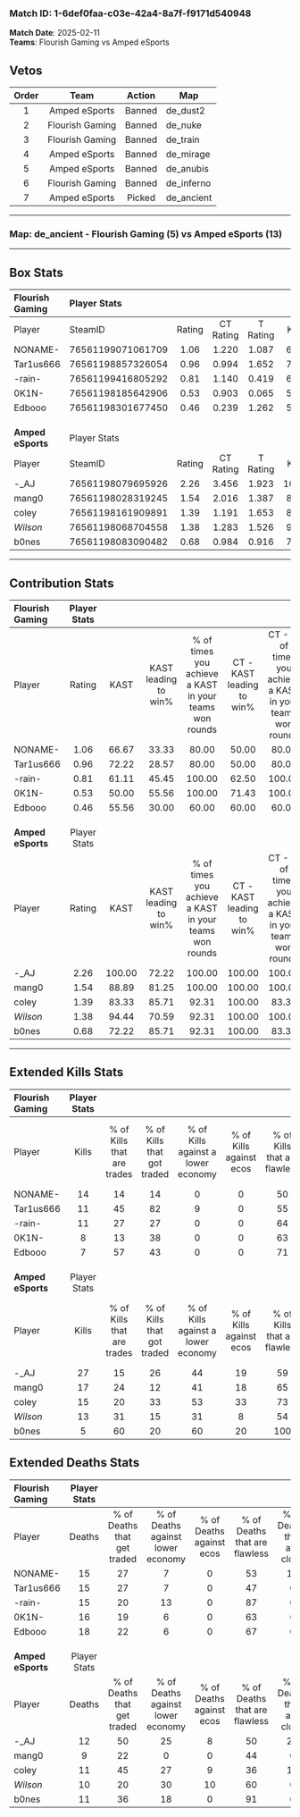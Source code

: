 ### Match ID: 1-6def0faa-c03e-42a4-8a7f-f9171d540948  
**Match Date**: 2025-02-11  
**Teams**: Flourish Gaming vs Amped eSports  

## Vetos  

| Order | Team | Action | Map |
| :---: | :--: | :----: | --- |
| 1 | Amped eSports | Banned | de_dust2 |
| 2 | Flourish Gaming | Banned | de_nuke |
| 3 | Flourish Gaming | Banned | de_train |
| 4 | Amped eSports | Banned | de_mirage |
| 5 | Amped eSports | Banned | de_anubis |
| 6 | Flourish Gaming | Banned | de_inferno |
| 7 | Amped eSports | Picked | de_ancient |

---  

### **Map**: de_ancient - Flourish Gaming (5) vs Amped eSports (13)  
---  

## Box Stats  

| **Flourish Gaming** | Player Stats      |        |           |          |        |       |       |         |        |      |     |
| :- | :- | :-: | :-: | :-: | :-: | :-: | :-: | :-: | :-: | :-: | :-: |
| Player              | SteamID           | Rating | CT Rating | T Rating |  KAST  |  ADR  | Kills | Assists | Deaths | K/D  | HS% |
| NONAME-             | 76561199071061709 |  1.06  |   1.220   |  1.087   | 66.67  | 84.4  |  14   |    2    |   15   | 0.93 | 35  |
| Tar1us666           | 76561198857326054 |  0.96  |   0.994   |  1.652   | 72.22  | 79.8  |  11   |    5    |   15   | 0.73 | 63  |
| -rain-              | 76561199416805292 |  0.81  |   1.140   |  0.419   | 61.11  | 62.9  |  11   |    3    |   15   | 0.73 | 45  |
| 0K1N-               | 76561198185642906 |  0.53  |   0.903   |  0.065   | 50.00  | 60.1  |   8   |    1    |   16   | 0.50 | 75  |
| Edbooo              | 76561198301677450 |  0.46  |   0.239   |  1.262   | 55.56  | 52.4  |   7   |    4    |   18   | 0.39 | 71  |
|                     |                   |        |           |          |        |       |       |         |        |      |     |
|                     |                   |        |           |          |        |       |       |         |        |      |     |
|                     |                   |        |           |          |        |       |       |         |        |      |     |
| **Amped eSports**   | Player Stats      |        |           |          |        |       |       |         |        |      |     |
| Player              | SteamID           | Rating | CT Rating | T Rating |  KAST  |  ADR  | Kills | Assists | Deaths | K/D  | HS% |
| -_AJ                | 76561198079695926 |  2.26  |   3.456   |  1.923   | 100.00 | 149.7 |  27   |    8    |   12   | 2.25 | 44  |
| mang0               | 76561198028319245 |  1.54  |   2.016   |  1.387   | 88.89  | 76.2  |  17   |    6    |   9    | 1.89 | 35  |
| coley               | 76561198161909891 |  1.39  |   1.191   |  1.653   | 83.33  | 93.3  |  15   |    5    |   11   | 1.36 | 73  |
| _Wilson_            | 76561198068704558 |  1.38  |   1.283   |  1.526   | 94.44  | 83.0  |  13   |    7    |   10   | 1.30 | 61  |
| b0nes               | 76561198083090482 |  0.68  |   0.984   |  0.916   | 72.22  | 47.1  |   5   |    4    |   11   | 0.45 | 60  |
---  

## Contribution Stats  

| **Flourish Gaming** | Player Stats |        |                      |                                                        |                           |                                                             |                          |                                                            |
| :- | :-: | :-: | :-: | :-: | :-: | :-: | :-: | :-: |
| Player              |    Rating    |  KAST  | KAST leading to win% | % of times you achieve a KAST in your teams won rounds | CT - KAST leading to win% | CT - % of times you achieve a KAST in your teams won rounds | T - KAST leading to win% | T - % of times you achieve a KAST in your teams won rounds |
| NONAME-             |     1.06     | 66.67  |        33.33         |                         80.00                          |           50.00           |                            80.00                            |           0.00           |                            0.00                            |
| Tar1us666           |     0.96     | 72.22  |        28.57         |                         80.00                          |           50.00           |                            80.00                            |           0.00           |                            0.00                            |
| -rain-              |     0.81     | 61.11  |        45.45         |                         100.00                         |           62.50           |                           100.00                            |           0.00           |                            0.00                            |
| 0K1N-               |     0.53     | 50.00  |        55.56         |                         100.00                         |           71.43           |                           100.00                            |           0.00           |                            0.00                            |
| Edbooo              |     0.46     | 55.56  |        30.00         |                         60.00                          |           60.00           |                            60.00                            |           0.00           |                            0.00                            |
|                     |              |        |                      |                                                        |                           |                                                             |                          |                                                            |
|                     |              |        |                      |                                                        |                           |                                                             |                          |                                                            |
|                     |              |        |                      |                                                        |                           |                                                             |                          |                                                            |
| **Amped eSports**   | Player Stats |        |                      |                                                        |                           |                                                             |                          |                                                            |
| Player              |    Rating    |  KAST  | KAST leading to win% | % of times you achieve a KAST in your teams won rounds | CT - KAST leading to win% | CT - % of times you achieve a KAST in your teams won rounds | T - KAST leading to win% | T - % of times you achieve a KAST in your teams won rounds |
| -_AJ                |     2.26     | 100.00 |        72.22         |                         100.00                         |          100.00           |                           100.00                            |          58.33           |                           100.00                           |
| mang0               |     1.54     | 88.89  |        81.25         |                         100.00                         |          100.00           |                           100.00                            |          70.00           |                           100.00                           |
| coley               |     1.39     | 83.33  |        85.71         |                         92.31                          |          100.00           |                            83.33                            |          77.78           |                           100.00                           |
| _Wilson_            |     1.38     | 94.44  |        70.59         |                         92.31                          |          100.00           |                           100.00                            |          54.55           |                           85.71                            |
| b0nes               |     0.68     | 72.22  |        85.71         |                         92.31                          |          100.00           |                            83.33                            |          77.78           |                           100.00                           |
---  

## Extended Kills Stats  

| **Flourish Gaming** | Player Stats |                            |                            |                                    |                         |                              |                                 |                                       |                    |           |
| :- | :-: | :-: | :-: | :-: | :-: | :-: | :-: | :-: | :-: | :-: |
| Player              |    Kills     | % of Kills that are trades | % of Kills that got traded | % of Kills against a lower economy | % of Kills against ecos | % of Kills that are flawless | % of Kills that are close duels | % of Kills that are assisted by flash | Pistol Round Kills | AWP Kills |
| NONAME-             |      14      |             14             |             14             |                 0                  |            0            |              50              |               21                |                   0                   |         1          |     1     |
| Tar1us666           |      11      |             45             |             82             |                 9                  |            0            |              55              |                0                |                   0                   |         0          |     5     |
| -rain-              |      11      |             27             |             27             |                 0                  |            0            |              64              |               18                |                   0                   |         0          |     0     |
| 0K1N-               |      8       |             13             |             38             |                 0                  |            0            |              63              |                0                |                   0                   |         0          |     1     |
| Edbooo              |      7       |             57             |             43             |                 0                  |            0            |              71              |                0                |                   0                   |         1          |     1     |
|                     |              |                            |                            |                                    |                         |                              |                                 |                                       |                    |           |
|                     |              |                            |                            |                                    |                         |                              |                                 |                                       |                    |           |
|                     |              |                            |                            |                                    |                         |                              |                                 |                                       |                    |           |
| **Amped eSports**   | Player Stats |                            |                            |                                    |                         |                              |                                 |                                       |                    |           |
| Player              |    Kills     | % of Kills that are trades | % of Kills that got traded | % of Kills against a lower economy | % of Kills against ecos | % of Kills that are flawless | % of Kills that are close duels | % of Kills that are assisted by flash | Pistol Round Kills | AWP Kills |
| -_AJ                |      27      |             15             |             26             |                 44                 |           19            |              59              |                4                |                   7                   |         0          |     4     |
| mang0               |      17      |             24             |             12             |                 41                 |           18            |              65              |                0                |                   0                   |         0          |     0     |
| coley               |      15      |             20             |             33             |                 53                 |           33            |              73              |                0                |                  13                   |         0          |     1     |
| _Wilson_            |      13      |             31             |             15             |                 31                 |            8            |              54              |                8                |                   8                   |         0          |     2     |
| b0nes               |      5       |             60             |             20             |                 60                 |           20            |             100              |               20                |                   0                   |         3          |     1     |
## Extended Deaths Stats  

| **Flourish Gaming** | Player Stats |                             |                                   |                          |                               |                            |                           |               |
| :- | :-: | :-: | :-: | :-: | :-: | :-: | :-: | :-: |
| Player              |    Deaths    | % of Deaths that get traded | % of Deaths against lower economy | % of Deaths against ecos | % of Deaths that are flawless | % of Deaths that are close | % of Deaths while blinded | Deaths to AWP |
| NONAME-             |      15      |             27              |                 7                 |            0             |              53               |             13             |            13             |       1       |
| Tar1us666           |      15      |             27              |                 7                 |            0             |              47               |             0              |            13             |       1       |
| -rain-              |      15      |             20              |                13                 |            0             |              87               |             0              |             7             |       1       |
| 0K1N-               |      16      |             19              |                 6                 |            0             |              63               |             6              |             0             |       0       |
| Edbooo              |      18      |             22              |                 6                 |            0             |              67               |             0              |             0             |       0       |
|                     |              |                             |                                   |                          |                               |                            |                           |               |
|                     |              |                             |                                   |                          |                               |                            |                           |               |
|                     |              |                             |                                   |                          |                               |                            |                           |               |
| **Amped eSports**   | Player Stats |                             |                                   |                          |                               |                            |                           |               |
| Player              |    Deaths    | % of Deaths that get traded | % of Deaths against lower economy | % of Deaths against ecos | % of Deaths that are flawless | % of Deaths that are close | % of Deaths while blinded | Deaths to AWP |
| -_AJ                |      12      |             50              |                25                 |            8             |              50               |             25             |             0             |       0       |
| mang0               |      9       |             22              |                 0                 |            0             |              44               |             0              |             0             |       0       |
| coley               |      11      |             45              |                27                 |            9             |              36               |             18             |             0             |       1       |
| _Wilson_            |      10      |             20              |                30                 |            10            |              60               |             0              |             0             |       1       |
| b0nes               |      11      |             36              |                18                 |            0             |              91               |             0              |             0             |       0       |
